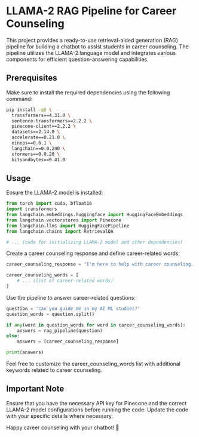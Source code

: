# LLAMA-2 RAG Pipeline for Career Counseling

This project provides a ready-to-use retrieval-aided generation (RAG) pipeline for building a chatbot to assist students in career counseling. The pipeline utilizes the LLAMA-2 language model and integrates various components for efficient question-answering capabilities.

## Prerequisites

Make sure to install the required dependencies using the following command:

```bash
pip install -qU \
  transformers==4.31.0 \
  sentence-transformers==2.2.2 \
  pinecone-client==2.2.2 \
  datasets==2.14.0 \
  accelerate==0.21.0 \
  einops==0.6.1 \
  langchain==0.0.240 \
  xformers==0.0.20 \
  bitsandbytes==0.41.0

```

## Usage

Ensure the LLAMA-2 model is installed:

```python
from torch import cuda, bfloat16
import transformers
from langchain.embeddings.huggingface import HuggingFaceEmbeddings
from langchain.vectorstores import Pinecone
from langchain.llms import HuggingFacePipeline
from langchain.chains import RetrievalQA

# ... (code for initializing LLAMA-2 model and other dependencies)

```

Create a career counseling response and define career-related words:

```python
career_counseling_response = "I'm here to help with career counseling. Please feel free to ask any career-related questions."

career_counseling_words = [
    # ... (list of career-related words)
]
```

Use the pipeline to answer career-related questions:

```python
question = 'can you guide me in my AI ML studies?'
question_words = question.split()

if any(word in question_words for word in career_counseling_words):
    answers = rag_pipeline(question)
else:
    answers = [career_counseling_response]

print(answers)
```

Feel free to customize the career_counseling_words list with additional keywords related to career counseling.

## Important Note

Ensure that you have the necessary API key for Pinecone and the correct LLAMA-2 model configurations before running the code. Update the code with your specific details where necessary.

Happy career counseling with your chatbot! 🚀

